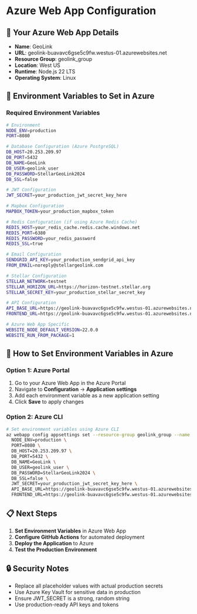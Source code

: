# Azure Web App Configuration

## 🎯 **Your Azure Web App Details**
- **Name**: GeoLink
- **URL**: geolink-buavavc6gse5c9fw.westus-01.azurewebsites.net
- **Resource Group**: geolink_group
- **Location**: West US
- **Runtime**: Node.js 22 LTS
- **Operating System**: Linux

## 🔧 **Environment Variables to Set in Azure**

### **Required Environment Variables**

```bash
# Environment
NODE_ENV=production
PORT=8080

# Database Configuration (Azure PostgreSQL)
DB_HOST=20.253.209.97
DB_PORT=5432
DB_NAME=GeoLink
DB_USER=geolink_user
DB_PASSWORD=StellarGeoLink2024
DB_SSL=false

# JWT Configuration
JWT_SECRET=your_production_jwt_secret_key_here

# Mapbox Configuration
MAPBOX_TOKEN=your_production_mapbox_token

# Redis Configuration (if using Azure Redis Cache)
REDIS_HOST=your_redis_cache.redis.cache.windows.net
REDIS_PORT=6380
REDIS_PASSWORD=your_redis_password
REDIS_SSL=true

# Email Configuration
SENDGRID_API_KEY=your_production_sendgrid_api_key
FROM_EMAIL=noreply@stellargeolink.com

# Stellar Configuration
STELLAR_NETWORK=testnet
STELLAR_HORIZON_URL=https://horizon-testnet.stellar.org
STELLAR_SECRET_KEY=your_production_stellar_secret_key

# API Configuration
API_BASE_URL=https://geolink-buavavc6gse5c9fw.westus-01.azurewebsites.net
FRONTEND_URL=https://geolink-buavavc6gse5c9fw.westus-01.azurewebsites.net

# Azure Web App Specific
WEBSITE_NODE_DEFAULT_VERSION=22.0.0
WEBSITE_RUN_FROM_PACKAGE=1
```

## 🚀 **How to Set Environment Variables in Azure**

### **Option 1: Azure Portal**
1. Go to your Azure Web App in the Azure Portal
2. Navigate to **Configuration** → **Application settings**
3. Add each environment variable as a new application setting
4. Click **Save** to apply changes

### **Option 2: Azure CLI**
```bash
# Set environment variables using Azure CLI
az webapp config appsettings set --resource-group geolink_group --name GeoLink --settings \
  NODE_ENV=production \
  PORT=8080 \
  DB_HOST=20.253.209.97 \
  DB_PORT=5432 \
  DB_NAME=GeoLink \
  DB_USER=geolink_user \
  DB_PASSWORD=StellarGeoLink2024 \
  DB_SSL=false \
  JWT_SECRET=your_production_jwt_secret_key_here \
  API_BASE_URL=https://geolink-buavavc6gse5c9fw.westus-01.azurewebsites.net \
  FRONTEND_URL=https://geolink-buavavc6gse5c9fw.westus-01.azurewebsites.net
```

## 📋 **Next Steps**

1. **Set Environment Variables** in Azure Web App
2. **Configure GitHub Actions** for automated deployment
3. **Deploy the Application** to Azure
4. **Test the Production Environment**

## 🔒 **Security Notes**

- Replace all placeholder values with actual production secrets
- Use Azure Key Vault for sensitive data in production
- Ensure JWT_SECRET is a strong, random string
- Use production-ready API keys and tokens
